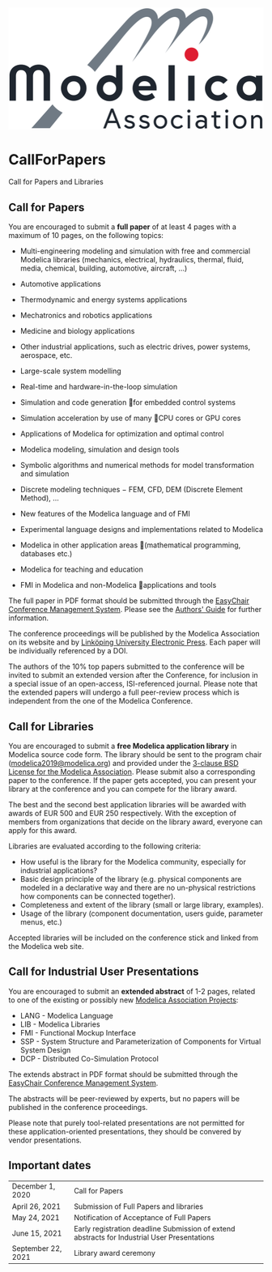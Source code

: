 ![](images/ModelicaLogo.svg)
# CallForPapers

Call for Papers and Libraries

## Call for Papers

You are encouraged to submit a **full paper**  of at least 4 pages with a maximum of 10 pages, on the following topics:

-   Multi-engineering modeling and simulation with free and commercial Modelica libraries (mechanics, electrical, hydraulics, thermal, fluid, media, chemical, building, automotive, aircraft, ...)

-   Automotive applications

-   Thermodynamic and energy systems applications

-   Mechatronics and robotics applications

-   Medicine and biology applications

-   Other industrial applications, such as electric drives, power systems, aerospace, etc.

-   Large-scale system modelling

-   Real-time and hardware-in-the-loop simulation

-   Simulation and code generation for embedded control systems
-   Simulation acceleration by use of many CPU cores or GPU cores
-   Applications of Modelica for optimization and optimal control
-   Modelica modeling, simulation and design tools
-   Symbolic algorithms and numerical methods for model transformation and simulation
-   Discrete modeling techniques − FEM, CFD, DEM (Discrete Element Method), ...
-   New features of the Modelica language and of FMI
-   Experimental language designs and implementations related to Modelica
-   Modelica in other application areas (mathematical programming, databases etc.)
-   Modelica for teaching and education
-   FMI in Modelica and non-Modelica applications and tools

The full paper in PDF format should be submitted through the  [EasyChair Conference Management System](https://www.easychair.org/conferences/?conf=modelica2021). Please see the  [Authors' Guide](https://modelica.org/events/modelica2021/subpages/authorsguide) for further information.

The conference proceedings will be published by the Modelica Association on its website and by  [Linköping University Electronic Press](http://www.ep.liu.se/). Each paper will be individually referenced by a DOI.

The authors of the 10% top papers submitted to the conference will be invited to submit an extended version after the Conference, for inclusion in a special issue of an open-access, ISI-referenced journal. Please note that the extended papers will undergo a full peer-review process which is independent from the one of the Modelica Conference.

## Call for Libraries

You are encouraged to submit a  **free Modelica application library**  in Modelica source code form. The library should be sent to the program chair ([modelica2019@modelica.org](mailto:modelica2019@modelica.org)) and provided under the  [3-clause BSD License for the Modelica Association](https://modelica.org/licenses/modelica-3-clause-bsd). Please submit also a corresponding paper to the conference. If the paper gets accepted, you can present your library at the conference and you can compete for the library award.

The best and the second best application libraries will be awarded with awards of EUR 500 and EUR 250 respectively. With the exception of members from organizations that decide on the library award, everyone can apply for this award.

Libraries are evaluated according to the following criteria:

-   How useful is the library for the Modelica community, especially for industrial applications?
-   Basic design principle of the library (e.g. physical components are modeled in a declarative way and there are no un-physical restrictions how components can be connected together).
-   Completeness and extent of the library (small or large library, examples).
-   Usage of the library (component documentation, users guide, parameter menus, etc.)

Accepted libraries will be included on the conference stick and linked from the Modelica web site.

## Call for Industrial User Presentations

You are encouraged to submit an  **extended abstract**  of 1-2 pages, related to one of the existing or possibly new  [Modelica Association Projects](https://modelica.org/projects):

-   LANG - Modelica Language
-   LIB - Modelica Libraries
-   FMI - Functional Mockup Interface
-   SSP - System Structure and Parameterization of Components for Virtual System Design
-   DCP - Distributed Co-Simulation Protocol  
    

The extends abstract in PDF format should be submitted through the  [EasyChair Conference Management System](https://www.easychair.org/conferences/?conf=modelica2019).

The abstracts will be peer-reviewed by experts, but no papers will be published in the conference proceedings.

Please note that purely tool-related presentations are not permitted for these application-oriented presentations, they should be convered by vendor presentations.

## Important dates

| | |
|--|--|
| December 1, 2020 | Call for Papers |
|April 26, 2021|Submission of Full Papers and libraries|
| May 24, 2021 | Notification of Acceptance of Full Papers |
|June 15, 2021|Early registration deadline Submission of extend abstracts for Industrial User Presentations|
|September  22, 2021|Library award ceremony|
